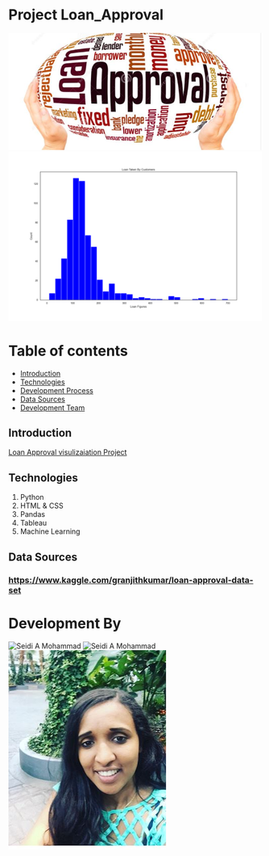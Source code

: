 # Project Loan_Approval
![Loan_Approval](Images/loan_approval.JPG)
![Loan Taken By Customers](output.png)


# Table of contents
* [Introduction](#Introduction)
* [Technologies](#Technologies)
* [Development Process](#Development-Process)
* [Data Sources](#Data-Sources)
* [Development Team](#Development-Team)

## Introduction
[Loan Approval visulizaiation Project](.....)



## Technologies 
1. Python
2. HTML & CSS
3. Pandas
4. Tableau 
5. Machine Learning


## Data Sources
   ### https://www.kaggle.com/granjithkumar/loan-approval-data-set

# Development By 
![Seidi A Mohammad](https://github.com/seidiali21)
![Seidi A Mohammad](https://www.linkedin.com/in/seidi-ali-mohammad/)
![Seidi A Mohammad](Images/seidi2.png)


